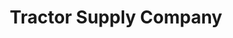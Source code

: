 ---
title: "Tractor Supply Company"
url: /akron/tractor-supply-company-buchholzer-boulevard/
shop: Dorfladen
---